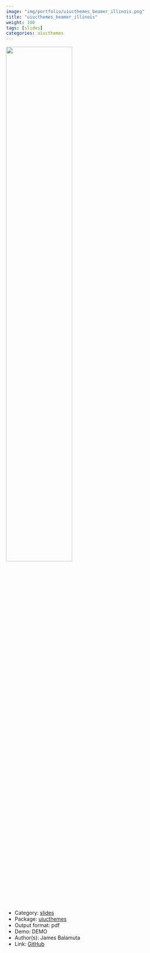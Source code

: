 ```yaml
---
image: "img/portfolio/uiucthemes_beamer_illinois.png"
title: "uiucthemes_beamer_illinois"
weight: 100
tags: [slides]
categories: uiucthemes
---
```




<!--more-->

<p><a href="../../img/portfolio/uiucthemes_beamer_illinois.png"><img class = "jf-image-shadow" src="../../img/portfolio/uiucthemes_beamer_illinois.png", width="60%"></a></p>

- Category: [slides](../../tags/slides)
- Package: [uiucthemes](uiucthemes)
- Output format: pdf
- Demo: DEMO
- Author(s): James Balamuta
- Link: [GitHub](https://github.com/illinois-r/uiucthemes)


